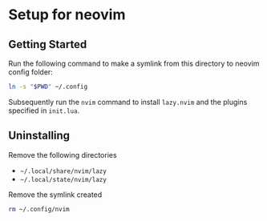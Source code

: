 # Setup for neovim

## Getting Started

Run the following command to make a symlink from this directory to neovim config folder:

```bash
ln -s "$PWD" ~/.config
```

Subsequently run the `nvim` command to install `lazy.nvim` and the plugins specified in `init.lua`.

## Uninstalling

Remove the following directories
- `~/.local/share/nvim/lazy`
- `~/.local/state/nvim/lazy`

Remove the symlink created
```bash
rm ~/.config/nvim
```
